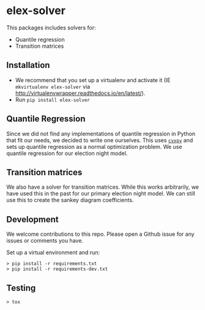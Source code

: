 # elex-solver

This packages includes solvers for:
* Quantile regression
* Transition matrices

## Installation

* We recommend that you set up a virtualenv and activate it (IE ``mkvirtualenv elex-solver`` via http://virtualenvwrapper.readthedocs.io/en/latest/).
* Run ``pip install elex-solver``

## Quantile Regression
Since we did not find any implementations of quantile regression in Python that fit our needs, we decided to write one ourselves. This uses [`cvxpy`](https://www.cvxpy.org/#) and sets up quantile regression as a normal optimization problem. We use quantile regression for our election night model.

## Transition matrices
We also have a solver for transition matrices. While this works arbitrarily, we have used this in the past for our primary election night model. We can still use this to create the sankey diagram coefficients.

## Development
We welcome contributions to this repo. Please open a Github issue for any issues or comments you have.

Set up a virtual environment and run:
```
> pip install -r requirements.txt
> pip install -r requirements-dev.txt 
```

## Testing
```
> tox
```
